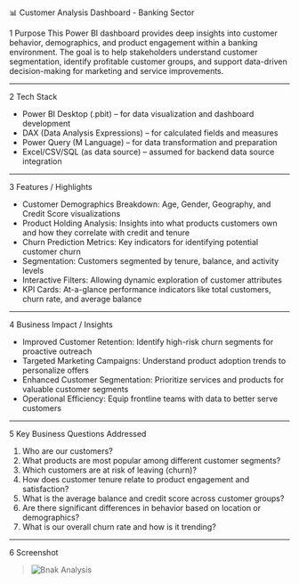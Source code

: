    📊 Customer Analysis Dashboard - Banking Sector

 1 Purpose
This Power BI dashboard provides deep insights into customer behavior, demographics, and product engagement within a banking environment. The goal is to help stakeholders understand customer segmentation, identify profitable customer groups, and support data-driven decision-making for marketing and service improvements.

---

 2 Tech Stack

-  Power BI Desktop (.pbit) – for data visualization and dashboard development  
-  DAX (Data Analysis Expressions) – for calculated fields and measures  
-  Power Query (M Language) – for data transformation and preparation  
-  Excel/CSV/SQL (as data source) – assumed for backend data source integration

---

3 Features / Highlights

-  Customer Demographics Breakdown: Age, Gender, Geography, and Credit Score visualizations  
-  Product Holding Analysis: Insights into what products customers own and how they correlate with credit and tenure  
-  Churn Prediction Metrics: Key indicators for identifying potential customer churn  
-  Segmentation: Customers segmented by tenure, balance, and activity levels  
-  Interactive Filters: Allowing dynamic exploration of customer attributes  
-  KPI Cards: At-a-glance performance indicators like total customers, churn rate, and average balance

---

 4  Business Impact / Insights

-  Improved Customer Retention: Identify high-risk churn segments for proactive outreach  
-  Targeted Marketing Campaigns: Understand product adoption trends to personalize offers  
-  Enhanced Customer Segmentation: Prioritize services and products for valuable customer segments  
-  Operational Efficiency: Equip frontline teams with data to better serve customers

---

5  Key Business Questions Addressed

1.  Who are our customers?  
2.  What products are most popular among different customer segments?  
3.  Which customers are at risk of leaving (churn)?   
4.  How does customer tenure relate to product engagement and satisfaction?   
5.  What is the average balance and credit score across customer groups?   
6.  Are there significant differences in behavior based on location or demographics?  
7.  What is our overall churn rate and how is it trending? 

---

6 Screenshot

>  ![Bnak Analysis ](https://github.com/user-attachments/assets/c5bea219-951e-4998-a0fe-1b94b7d9d9ad)
 

 

 

 

